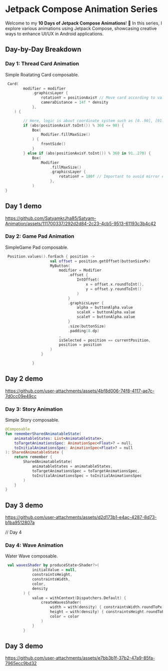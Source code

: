 # Jetpack Compose Animation Series

Welcome to my **10 Days of Jetpack Compose Animations**! 🎉 In this series, I explore various animations using Jetpack Compose, showcasing creative ways to enhance UI/UX in Android applications.

## Day-by-Day Breakdown

### Day 1: Thread Card Animation
Simple Roatating Card composable.

```kotlin
 Card(
        modifier = modifier
            .graphicsLayer {
                rotationY = positionAxisY // Move card according to value of customY.
                cameraDistance = 14f * density
            },
    ) {

        // Here, logic is about coordinate system such as [0..90], [91..270], [270..360].
        if (abs(positionAxisY.toInt()) % 360 <= 90) {
            Box(
                Modifier.fillMaxSize()
            ) {
                frontSide()
            }
        } else if (abs(positionAxisY.toInt()) % 360 in 91..270) {
            Box(
                Modifier
                    .fillMaxSize()
                    .graphicsLayer {
                        rotationY = 180f // Important to avoid mirror effect.
                    },
            )
}
```
## Day 1 demo

https://github.com/SatyamkrJha85/Satyam-Animation/assets/111700337/292d2d84-2c23-4cb5-9513-61193c3b4c42






### Day 2: Game Pad Animation
SimpleGame Pad composable.

```kotlin
 Position.values().forEach { position ->
                    val offset = position.getOffset(buttonSizePx)
                    MyButton(
                        modifier = Modifier
                            .offset {
                                IntOffset(
                                    x = offset.x.roundToInt(),
                                    y = offset.y.roundToInt()
                                )
                            }
                            .graphicsLayer {
                                alpha = buttonAlpha.value
                                scaleX = buttonAlpha.value
                                scaleY = buttonAlpha.value
                            }
                            .size(buttonSize)
                            .padding(8.dp)
                        ,
                        isSelected = position == currentPosition,
                        position = position
                    )
                }

            }
```
## Day 2 demo

https://github.com/user-attachments/assets/4bf8d006-74f8-4117-ae7c-7d0cc09e49cc



### Day 3: Story Animation
Simple Story composable.

```kotlin
@Composable
fun rememberSharedAnimatableState(
    animatableStates: List<AnimatableState>,
    toTargetAnimationsSpec: AnimationSpec<Float>? = null,
    toInitialAnimationsSpec: AnimationSpec<Float>? = null
): SharedAnimatableState {
    return remember {
        SharedAnimatableState(
            animatableStates = animatableStates,
            toTargetAnimationsSpec = toTargetAnimationsSpec,
            toInitialAnimationsSpec = toInitialAnimationsSpec
        )
    }
}
```
## Day 3 demo

https://github.com/user-attachments/assets/d2d173b1-e4ac-4287-8d73-b1ba9512807a



// Day 4

### Day 4: Wave Animation
Water Wave composable.

```kotlin
 val wavesShader by produceState<Shader?>(
            initialValue = null,
            constraintsHeight,
            constraintsWidth,
            color,
            density
        ) {
            value = withContext(Dispatchers.Default) {
                createWavesShader(
                    width = with(density) { constraintsWidth.roundToPx() },
                    height = with(density) { constraintsHeight.roundToPx() },
                    color = color
                )
            }
        }
```
## Day 3 demo



https://github.com/user-attachments/assets/e7bb3b1f-37b2-47a9-85fa-7965ecc9bd32











